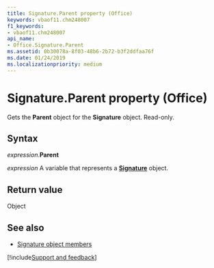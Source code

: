 ```yaml
---
title: Signature.Parent property (Office)
keywords: vbaof11.chm248007
f1_keywords:
- vbaof11.chm248007
api_name:
- Office.Signature.Parent
ms.assetid: 0b30078a-8f03-48b6-2b72-b3f2ddfaa76f
ms.date: 01/24/2019
ms.localizationpriority: medium
---
```



# Signature.Parent property (Office)

Gets the **Parent** object for the **Signature** object. Read-only.


## Syntax

_expression_.**Parent**

_expression_ A variable that represents a **[Signature](Office.Signature.md)** object.


## Return value

Object


## See also

- [Signature object members](overview/Library-Reference/signature-members-office.md)



[!include[Support and feedback](~/includes/feedback-boilerplate.md)]